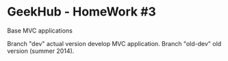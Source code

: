 GeekHub - HomeWork #3
========================
Base MVC applications

Branch "dev" actual version develop MVC application.
Branch "old-dev" old version (summer 2014).
